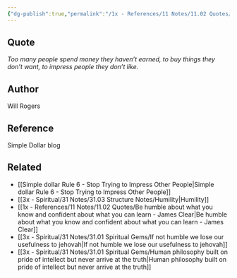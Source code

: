 ```yaml
---
{"dg-publish":true,"permalink":"/1x - References/11 Notes/11.02 Quotes/Too many spend money they havent earned to buy things they dont want to impress people they dont like - Will Rogers/","title":"Too many spend money they havent earned to buy things they dont want to impress people they dont like - Will Rogers","noteIcon":""}
---
```



## Quote

_Too many people spend money they haven’t earned, to buy things they don’t want, to impress people they don’t like._ 

## Author
Will Rogers

## Reference
Simple Dollar blog

## Related
- [[Simple dollar Rule 6 - Stop Trying to Impress Other People\|Simple dollar Rule 6 - Stop Trying to Impress Other People]]
- [[3x - Spiritual/31 Notes/31.03 Structure Notes/Humility\|Humility]]
- [[1x - References/11 Notes/11.02 Quotes/Be humble about what you know and confident about what you can learn - James Clear\|Be humble about what you know and confident about what you can learn - James Clear]]
- [[3x - Spiritual/31 Notes/31.01 Spiritual Gems/If not humble we lose our usefulness to jehovah\|If not humble we lose our usefulness to jehovah]]
- [[3x - Spiritual/31 Notes/31.01 Spiritual Gems/Human philosophy built on pride of intellect but never arrive at the truth\|Human philosophy built on pride of intellect but never arrive at the truth]]